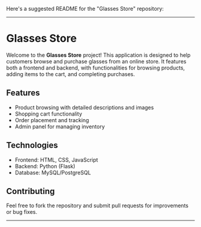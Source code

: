 Here's a suggested README for the "Glasses Store" repository:

---

# Glasses Store

Welcome to the **Glasses Store** project! This application is designed to help customers browse and purchase glasses from an online store. It features both a frontend and backend, with functionalities for browsing products, adding items to the cart, and completing purchases.

## Features
- Product browsing with detailed descriptions and images
- Shopping cart functionality
- Order placement and tracking
- Admin panel for managing inventory

## Technologies
- Frontend: HTML, CSS, JavaScript
- Backend: Python (Flask)
- Database: MySQL/PostgreSQL

## Contributing
Feel free to fork the repository and submit pull requests for improvements or bug fixes.

---

